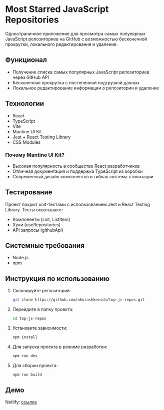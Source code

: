 # Most Starred JavaScript Repositories

Одностраничное приложение для просмотра самых популярных JavaScript репозиториев на GitHub с возможностью бесконечной прокрутки, локального редактирования и удаления.

## Функционал

- Получение списка самых популярных JavaScript репозиториев через GitHub API
- Бесконечная прокрутка с постепенной подгрузкой данных
- Локальное редактирование информации о репозитории и удаление

## Технологии

- React
- TypeScript
- Vite
- Mantine UI Kit
- Jest + React Testing Library
- CSS Modules

### Почему Mantine UI Kit?

- Высокая популярность в сообществе React разработчиков
- Отличная документация и поддержка TypeScript из коробки
- Современный дизайн компонентов и гибкая система стилизации
  
## Тестирование

Проект покрыт unit-тестами с использованием Jest и React Testing Library. Тесты охватывают:
- Компоненты (List, ListItem)
- Хуки (useRepositories)
- API запросы (githubApi)

## Системные требования

- Node.js
- npm

## Инструкция по использованию
1. Склонируйте репозиторий:
   ```bash
   git clone https://github.com/akurashkevich/top-js-repos.git
   ```
2. Перейдите в папку проекта:
   ```bash
   cd top-js-repos
   ```
3. Установите зависимости:
   ```bash
   npm install
   ```
4. Для запуска проекта в режиме разработки:
   ```bash
   npm run dev
   ```
5. Для сборки проекта:
   ```bash
   npm run build
   ```

## Демо

Netlify: [ссылка](https://tangerine-pegasus-35614a.netlify.app/)
